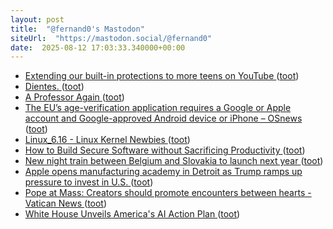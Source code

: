 ```yaml
---
layout: post
title:  "@fernand0's Mastodon"
siteUrl:  "https://mastodon.social/@fernand0"
date:  2025-08-12 17:03:33.340000+00:00
---
```

*  [Extending our built-in protections to more teens on YouTube ](https://blog.youtube/news-and-events/extending-our-built-in-protections-to-more-teens-on-youtube) ([toot](https://mastodon.social/@fernand0/115016873629245251))
*  [Dientes. ](https://avecesunafoto.wordpress.com/2025/08/12/dientes) ([toot](https://mastodon.social/@fernand0/115016785605969456))
*  [A Professor Again ](https://blog.computationalcomplexity.org/2025/07/a-professor-again.htm) ([toot](https://mastodon.social/@fernand0/115016704588499872))
*  [The EU’s age-verification application requires a Google or Apple account and Google-approved Android device or iPhone  –  OSnews ](https://www.osnews.com/story/142908/the-eus-age-verification-application-requires-a-google-or-apple-account-and-google-approved-android-device-or-iphone) ([toot](https://mastodon.social/@fernand0/115016556641860313))
*  [Linux_6.16 - Linux Kernel Newbies ](https://kernelnewbies.org/Linux_6.1) ([toot](https://mastodon.social/@fernand0/115016179958478609))
*  [How to Build Secure Software without Sacrificing Productivity ](https://www.infoq.com/news/2025/07/secure-software-productivity) ([toot](https://mastodon.social/@fernand0/115015592365885531))
*  [New night train between Belgium and Slovakia to launch next year ](https://www.brusselstimes.com/1675088/new-night-train-between-belgium-and-slovakia-to-launch-next-yea) ([toot](https://mastodon.social/@fernand0/115015257777909156))
*  [Apple opens manufacturing academy in Detroit as Trump ramps up pressure to invest in U.S. ](https://www.cnbc.com/2025/07/29/apple-opens-manufacturing-academy-in-detroit-as-part-of-us-push-.htm) ([toot](https://mastodon.social/@fernand0/115015079263668365))
*  [Pope at Mass: Creators should promote encounters between hearts - Vatican News ](https://www.vaticannews.va/en/pope/news/2025-07/pope-at-mass-creators-should-promote-encounters-between-hearts.htm) ([toot](https://mastodon.social/@fernand0/115014824390964317))
*  [White House Unveils America's AI Action Plan ](https://www.whitehouse.gov/articles/2025/07/white-house-unveils-americas-ai-action-plan) ([toot](https://mastodon.social/@fernand0/115013275898552715))
